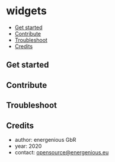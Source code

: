 # widgets

<!-- MarkdownTOC autolink="true" autoanchor="true" -->

- [Get started](#get-started)
- [Contribute](#contribute)
- [Troubleshoot](#troubleshoot)
- [Credits](#credits)

<!-- /MarkdownTOC -->


<a id="get-started"></a>
## Get started ##


<a id="contribute"></a>
## Contribute ##


<a id="troubleshoot"></a>
## Troubleshoot ##

<a id="credits"></a>
## Credits ##

* author: energenious GbR
* year: 2020
* contact: [opensource@energenious.eu](mailto:opensource@energenious.eu)






